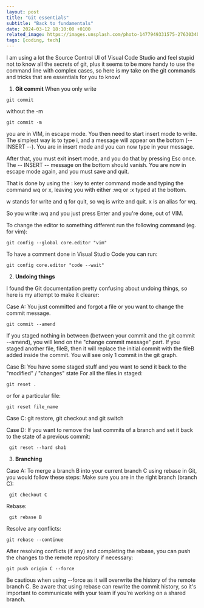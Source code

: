 ```yaml
---
layout: post
title: "Git essentials"
subtitle: "Back to fundamentals"
date: 2024-03-12 18:10:00 +0100
related_image: https://images.unsplash.com/photo-1477949331575-2763034b5fb5?q=80&w=2070&auto=format&fit=crop&ixlib=rb-4.0.3&ixid=M3wxMjA3fDB8MHxwaG90by1wYWdlfHx8fGVufDB8fHx8fA%3D%3D
tags: [coding, tech]
---
```


I am using a lot the Source Control UI of Visual Code Studio and feel stupid not to know all the secrets of git, plus it seems to be more handy to use the command line with complex cases, so here is my take on the git commands and tricks that are essentials for you to know!

1. **Git commit**
   When you only write

```shell
git commit
```

without the -m

```shell
git commit -m
```

you are in VIM, in escape mode. You then need to start insert mode to write. The simplest way is to type i, and a message will appear on the bottom (-- INSERT --). You are in insert mode and you can now type in your message.

After that, you must exit insert mode, and you do that by pressing Esc once. The -- INSERT -- message on the bottom should vanish. You are now in escape mode again, and you must save and quit.

That is done by using the : key to enter command mode and typing the command wq or x, leaving you with either :wq or :x typed at the bottom.

w stands for write and q for quit, so wq is write and quit. x is an alias for wq.

So you write :wq and you just press Enter and you're done, out of VIM.

To change the editor to something different run the following command (eg. for vim):

```shell
git config --global core.editor "vim"
```

To have a comment done in Visual Studio Code you can run:

```shell
git config core.editor "code --wait"
```

2. **Undoing things**

I found the Git documentation pretty confusing about undoing things, so here is my attempt to make it clearer:

Case A: You just committed and forgot a file or you want to change the commit message.

```shell
git commit --amend
```

If you staged nothing in between (between your commit and the git commit --amend), you will lend on the "change commit message" part.
If you staged another file, fileB, then it will replace the initial commit with the fileB added inside the commit. You will see only 1 commit in the git graph.

Case B: You have some staged stuff and you want to send it back to the "modified" / "changes" state
For all the files in staged:

```shell
git reset .
```

or for a particular file:

```shell
git reset file_name
```

Case C: git restore, git checkout and git switch

Case D: If you want to remove the last commits of a branch and set it back to the state of a previous commit:

```shell
 git reset --hard sha1
```

3. **Branching**

Case A:
To merge a branch B into your current branch C using rebase in Git, you would follow these steps:
Make sure you are in the right branch (branch C):

```shell
 git checkout C
```

Rebase:

```shell
 git rebase B
```

Resolve any conflicts:

```shell
git rebase --continue
```

After resolving conflicts (if any) and completing the rebase, you can push the changes to the remote repository if necessary:

```shell
git push origin C --force
```

Be cautious when using --force as it will overwrite the history of the remote branch C.
Be aware that using rebase can rewrite the commit history, so it's important to communicate with your team if you're working on a shared branch.

